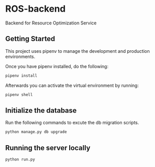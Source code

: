 # ROS-backend

Backend for Resource Optimization Service

## Getting Started

This project uses pipenv to manage the development and production environments.

Once you have pipenv installed, do the following:

```bash
pipenv install
```
Afterwards you can activate the virtual environment by running:
```bash
pipenv shell
```

## Initialize the database
Run the following commands to excute the db migration scripts.
```bash
python manage.py db upgrade
```

## Running the server locally

```bash
python run.py
```